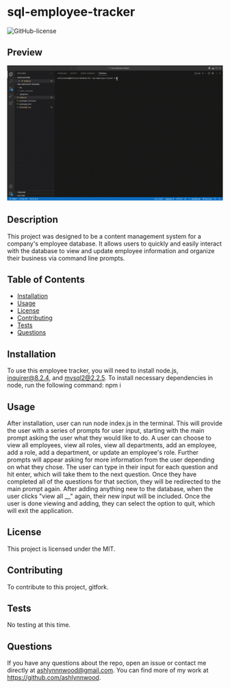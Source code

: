 # sql-employee-tracker

![GitHub-license](https://img.shields.io/badge/License-MIT-blue)

  ## Preview
  ![employee-tracker-preview](./employee-tracker.gif)

  ## Description
  This project was designed to be a content management system for a company's employee database. It allows users to quickly and easily interact with the database to view and update employee information and organize their business via command line prompts.

  ## Table of Contents
  * [Installation](#installation)
  * [Usage](#usage)
  * [License](#license)
  * [Contributing](#contributing)
  * [Tests](#tests)
  * [Questions](#questions)
  
  ## Installation
  To use this employee tracker, you will need to install node.js, inquirer@8.2.4, and mysql2@2.2.5. To install necessary dependencies in node, run the following command: 
  npm i

  ## Usage
  After installation, user can run node index.js in the terminal. This will provide the user with a series of prompts for user input, starting with the main prompt asking the user what they would like to do. A user can choose to view all employees, view all roles, view all departments, add an employee, add a role, add a department, or update an employee's role. Further prompts will appear asking for more information from the user depending on what they chose. The user can type in their input for each question and hit enter, which will take them to the next question. Once they have completed all of the questions for that section, they will be redirected to the main prompt again. After adding anything new to the database, when the user clicks "view all __" again, their new input will be included. Once the user is done viewing and adding, they can select the option to quit, which will exit the application.

  ## License
  This project is licensed under the MIT.

  ## Contributing
  To contribute to this project, gitfork.

  ## Tests
  No testing at this time.

  ## Questions 
  If you have any questions about the repo, open an issue or 
  contact me directly at ashlynnnwood@gmail.com. You can find more of my work at https://github.com/ashlynnwood.